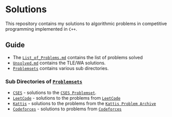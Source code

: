 # Solutions 
This repository contains my solutions to algorithmic problems in competitive programming implemented in `C++`.


## Guide
- The [`List_of_Problems.md`](./List_of_Problems.md) contains the list of problems solved
- [`Unsolved.md`](./Unsolved.md) contains the TLE/WA solutions.
- [`Problemsets`](/Problemsets/) contains various sub directories. 

### Sub Directories of [`Problemsets`](/Problemsets/)
- [`CSES`](/Problemsets/CSES/) - solutions to the [`CSES Problemset`](https://cses.fi/problemset/).
- [`LeetCode`](/Problemsets/LeetCode/) - solutions to the problems from [`LeetCode`](https://leetcode.com/problemset/)
- [`Kattis`](/Problemsets/Kattis/) - solutions to the problems from the [`Kattis Problem Archive`](https://open.kattis.com/)
- [`Codeforces`](/Problemsets/Codeforces/) - solutions to problems from [`Codeforces`](https://codeforces.com/)